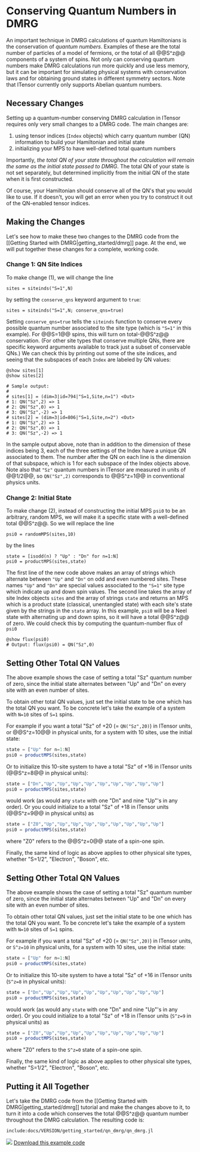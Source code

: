 # Conserving Quantum Numbers in DMRG

An important technique in DMRG calculations of quantum Hamiltonians
is the conservation of _quantum numbers_. Examples of these are the
total number of particles of a model of fermions, or the total of all
@@S^z@@ components of a system of spins. Not only can conserving quantum
numbers make DMRG calculations run more quickly and use less memory, but
it can be important for simulating physical systems with conservation
laws and for obtaining ground states in different symmetry sectors.
Note that ITensor currently only supports Abelian quantum numbers.

## Necessary Changes

Setting up a quantum-number conserving DMRG calculation in ITensor requires
only very small changes to a DMRG code. The main changes are:

1. using tensor indices (`Index` objects)
which carry quantum number (QN) information to build your Hamiltonian and 
initial state
2. initializing your MPS to have well-defined total quantum numbers

Importantly, _the total QN of your state throughout the calculation will 
remain the same as the initial state passed to DMRG_.
The total QN of your state is not set separately, but determined 
implicitly from the initial QN of the state when it is first constructed.

Of course, your Hamiltonian should conserve all of the QN's that you would
like to use. If it doesn't, you will get an error when you try to construct
it out of the QN-enabled tensor indices.


## Making the Changes

Let's see how to make these two changes to the DMRG code from the 
[[Getting Started with DMRG|getting_started/dmrg]] page. At the end,
we will put together these changes for a complete, working code.

### Change 1: QN Site Indices

To make change (1), we will change the line

    sites = siteinds("S=1",N)

by setting the `conserve_qns` keyword argument to `true`:

    sites = siteinds("S=1",N; conserve_qns=true)

Setting `conserve_qns=true` tells the `siteinds` function to conserve
every possible quantum number associated to the site
type (which is `"S=1"` in this example). For @@S=1@@ spins, this will turn on
total-@@S^z@@ conservation.
(For other site types that conserve multiple QNs, there are specific keyword 
arguments available to track just a subset of conservable QNs.)
We can check this by printing out some of the site indices, and seeing that the
subspaces of each `Index` are labeled by QN values:

    @show sites[1]
    @show sites[2]

    # Sample output:
    #
    # sites[1] = (dim=3|id=794|"S=1,Site,n=1") <Out>
    # 1: QN("Sz",2) => 1
    # 2: QN("Sz",0) => 1
    # 3: QN("Sz",-2) => 1
    # sites[2] = (dim=3|id=806|"S=1,Site,n=2") <Out>
    # 1: QN("Sz",2) => 1
    # 2: QN("Sz",0) => 1
    # 3: QN("Sz",-2) => 1

In the sample output above, note than in addition to the dimension of these indices being 3, each of the three settings of the Index have a unique QN associated to them. The number after the QN on each line is the dimension of that subspace, which is 1 for each subspace of the Index objects above. Note also that `"Sz"` quantum numbers in ITensor are measured in units of @@1/2@@, so `QN("Sz",2)` corresponds to @@S^z=1@@ in conventional physics units.

### Change 2: Initial State

To make change (2), instead of constructing the initial MPS `psi0` to be an arbitrary, random MPS, we will make it a specific state with a well-defined total @@S^z@@. 
So we will replace the line

    psi0 = randomMPS(sites,10)

by the lines

    state = [isodd(n) ? "Up" : "Dn" for n=1:N]
    psi0 = productMPS(sites,state)

The first line of the new code above makes an array of strings which 
alternate between `"Up"` and `"Dn"` on odd and even numbered sites.
These names `"Up"` and `"Dn"` are special values associated to the `"S=1"` 
site type which indicate up and down spin values. The second line takes
the array of site Index objects `sites` and the array of strings `state`
and returns an MPS which is a product state (classical, unentangled state)
with each site's state given by the strings in the `state` array.
In this example, `psi0` will be a Neel state with alternating up and down 
spins, so it will have a total @@S^z@@ of zero. We could check this by
computing the quantum-number flux of `psi0`

    @show flux(psi0)
    # Output: flux(psi0) = QN("Sz",0)

## Setting Other Total QN Values

The above example shows the case of setting a total "Sz" quantum
number of zero, since the initial state alternates between "Up"
and "Dn" on every site with an even number of sites.

To obtain other total QN values, just set the initial state to
be one which has the total QN you want. To be concrete
let's take the example of a system with `N=10` sites of 
``S=1`` spins.

For example if you want a total "Sz" of +20 (= `QN("Sz",20)`) in ITensor units,
or @@S^z=10@@ in physical units, for a system with 10 sites, 
use the initial state:
```julia
state = ["Up" for n=1:N]
psi0 = productMPS(sites,state)
```
Or to initialize this 10-site system to have a total "Sz" of +16
in ITensor units (@@S^z=8@@ in physical units):
```julia
state = ["Dn","Up","Up","Up","Up","Up","Up","Up","Up","Up"]
psi0 = productMPS(sites,state)
```
would work (as would any `state` with one "Dn" and nine "Up"'s
in any order).
Or you could initialize to a total "Sz" of +18
in ITensor units (@@S^z=9@@ in physical units) as
```julia
state = ["Z0","Up","Up","Up","Up","Up","Up","Up","Up","Up"]
psi0 = productMPS(sites,state)
```
where "Z0" refers to the @@S^z=0@@ state of a spin-one spin.

Finally, the same kind of logic as above applies to other
physical site types, whether "S=1/2", "Electron", "Boson",
etc.
## Setting Other Total QN Values

The above example shows the case of setting a total "Sz" quantum
number of zero, since the initial state alternates between "Up"
and "Dn" on every site with an even number of sites.

To obtain other total QN values, just set the initial state to
be one which has the total QN you want. To be concrete
let's take the example of a system with `N=10` sites of 
``S=1`` spins.

For example if you want a total "Sz" of +20 (= `QN("Sz",20)`) in ITensor units,
or ``S^z=10`` in physical units, for a system with 10 sites, 
use the initial state:
```julia
state = ["Up" for n=1:N]
psi0 = productMPS(sites,state)
```
Or to initialize this 10-site system to have a total "Sz" of +16
in ITensor units (``S^z=8`` in physical units):
```julia
state = ["Dn","Up","Up","Up","Up","Up","Up","Up","Up","Up"]
psi0 = productMPS(sites,state)
```
would work (as would any `state` with one "Dn" and nine "Up"'s
in any order).
Or you could initialize to a total "Sz" of +18
in ITensor units (``S^z=9`` in physical units) as
```julia
state = ["Z0","Up","Up","Up","Up","Up","Up","Up","Up","Up"]
psi0 = productMPS(sites,state)
```
where "Z0" refers to the ``S^z=0`` state of a spin-one spin.

Finally, the same kind of logic as above applies to other
physical site types, whether "S=1/2", "Electron", "Boson",
etc.

## Putting it All Together

Let's take the DMRG code from the [[Getting Started with DMRG|getting_started/dmrg]]
tutorial and make the changes above to it, to turn it into a code which conserves 
the total @@S^z@@ quantum number throughout the DMRG calculation. The resulting code is:


    include:docs/VERSION/getting_started/qn_dmrg/qn_dmrg.jl

<img class="icon" src="docs/VERSION/install.png"/>&nbsp;<a href="docs/VERSION/getting_started/qn_dmrg/qn_dmrg.jl">Download this example code</a>


